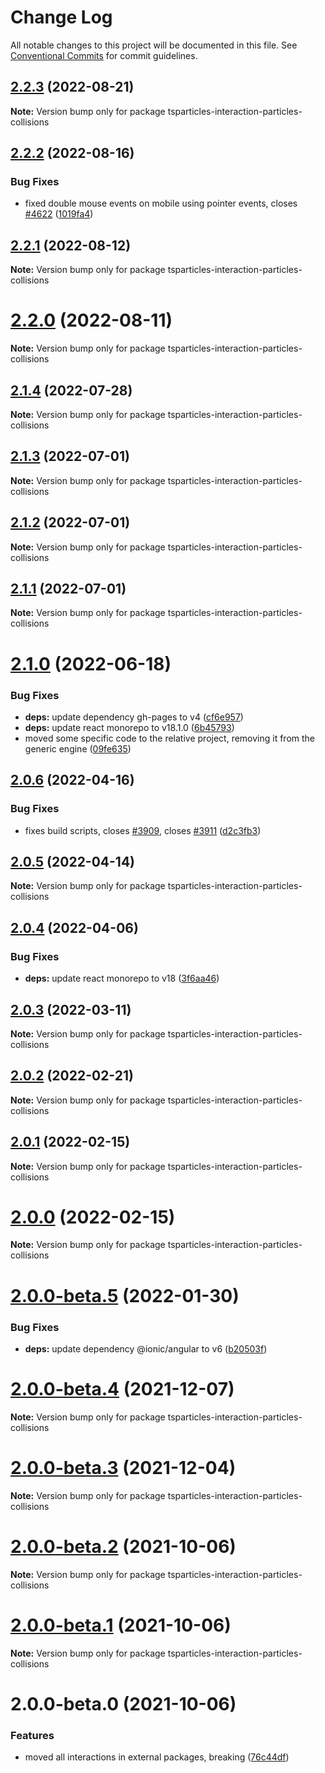 # Change Log

All notable changes to this project will be documented in this file.
See [Conventional Commits](https://conventionalcommits.org) for commit guidelines.

## [2.2.3](https://github.com/matteobruni/tsparticles/compare/tsparticles-interaction-particles-collisions@2.2.2...tsparticles-interaction-particles-collisions@2.2.3) (2022-08-21)

**Note:** Version bump only for package tsparticles-interaction-particles-collisions





## [2.2.2](https://github.com/matteobruni/tsparticles/compare/tsparticles-interaction-particles-collisions@2.2.1...tsparticles-interaction-particles-collisions@2.2.2) (2022-08-16)


### Bug Fixes

* fixed double mouse events on mobile using pointer events, closes [#4622](https://github.com/matteobruni/tsparticles/issues/4622) ([1019fa4](https://github.com/matteobruni/tsparticles/commit/1019fa431f8a43cbd45d6adeb5adf94433e6e04b))





## [2.2.1](https://github.com/matteobruni/tsparticles/compare/tsparticles-interaction-particles-collisions@2.2.0...tsparticles-interaction-particles-collisions@2.2.1) (2022-08-12)

**Note:** Version bump only for package tsparticles-interaction-particles-collisions





# [2.2.0](https://github.com/matteobruni/tsparticles/compare/tsparticles-interaction-particles-collisions@2.1.4...tsparticles-interaction-particles-collisions@2.2.0) (2022-08-11)

**Note:** Version bump only for package tsparticles-interaction-particles-collisions





## [2.1.4](https://github.com/matteobruni/tsparticles/compare/tsparticles-interaction-particles-collisions@2.1.3...tsparticles-interaction-particles-collisions@2.1.4) (2022-07-28)

**Note:** Version bump only for package tsparticles-interaction-particles-collisions





## [2.1.3](https://github.com/matteobruni/tsparticles/compare/tsparticles-interaction-particles-collisions@2.1.2...tsparticles-interaction-particles-collisions@2.1.3) (2022-07-01)

**Note:** Version bump only for package tsparticles-interaction-particles-collisions





## [2.1.2](https://github.com/matteobruni/tsparticles/compare/tsparticles-interaction-particles-collisions@2.1.1...tsparticles-interaction-particles-collisions@2.1.2) (2022-07-01)

**Note:** Version bump only for package tsparticles-interaction-particles-collisions





## [2.1.1](https://github.com/matteobruni/tsparticles/compare/tsparticles-interaction-particles-collisions@2.1.0...tsparticles-interaction-particles-collisions@2.1.1) (2022-07-01)

**Note:** Version bump only for package tsparticles-interaction-particles-collisions





# [2.1.0](https://github.com/matteobruni/tsparticles/compare/tsparticles-interaction-particles-collisions@2.0.6...tsparticles-interaction-particles-collisions@2.1.0) (2022-06-18)


### Bug Fixes

* **deps:** update dependency gh-pages to v4 ([cf6e957](https://github.com/matteobruni/tsparticles/commit/cf6e9577132afcec26410f7321fcf5ffcfb05930))
* **deps:** update react monorepo to v18.1.0 ([6b45793](https://github.com/matteobruni/tsparticles/commit/6b457937c41d7681a2135dfcb6ff220e578f22bb))
* moved some specific code to the relative project, removing it from the generic engine ([09fe635](https://github.com/matteobruni/tsparticles/commit/09fe63568adc244d11b7eff009626b905d5b05e4))





## [2.0.6](https://github.com/matteobruni/tsparticles/compare/tsparticles-interaction-particles-collisions@2.0.5...tsparticles-interaction-particles-collisions@2.0.6) (2022-04-16)


### Bug Fixes

* fixes build scripts, closes [#3909](https://github.com/matteobruni/tsparticles/issues/3909), closes [#3911](https://github.com/matteobruni/tsparticles/issues/3911) ([d2c3fb3](https://github.com/matteobruni/tsparticles/commit/d2c3fb33ff9c9d529f2609f89c63cb6e1e61ecda))





## [2.0.5](https://github.com/matteobruni/tsparticles/compare/tsparticles-interaction-particles-collisions@2.0.4...tsparticles-interaction-particles-collisions@2.0.5) (2022-04-14)

**Note:** Version bump only for package tsparticles-interaction-particles-collisions





## [2.0.4](https://github.com/matteobruni/tsparticles/compare/tsparticles-interaction-particles-collisions@2.0.3...tsparticles-interaction-particles-collisions@2.0.4) (2022-04-06)


### Bug Fixes

* **deps:** update react monorepo to v18 ([3f6aa46](https://github.com/matteobruni/tsparticles/commit/3f6aa46e399d0092ae13ba494db86256c0d05c40))





## [2.0.3](https://github.com/matteobruni/tsparticles/compare/tsparticles-interaction-particles-collisions@2.0.2...tsparticles-interaction-particles-collisions@2.0.3) (2022-03-11)

**Note:** Version bump only for package tsparticles-interaction-particles-collisions





## [2.0.2](https://github.com/matteobruni/tsparticles/compare/tsparticles-interaction-particles-collisions@2.0.1...tsparticles-interaction-particles-collisions@2.0.2) (2022-02-21)

**Note:** Version bump only for package tsparticles-interaction-particles-collisions





## [2.0.1](https://github.com/matteobruni/tsparticles/compare/tsparticles-interaction-particles-collisions@2.0.0...tsparticles-interaction-particles-collisions@2.0.1) (2022-02-15)

**Note:** Version bump only for package tsparticles-interaction-particles-collisions





# [2.0.0](https://github.com/matteobruni/tsparticles/compare/tsparticles-interaction-particles-collisions@2.0.0-beta.5...tsparticles-interaction-particles-collisions@2.0.0) (2022-02-15)

**Note:** Version bump only for package tsparticles-interaction-particles-collisions





# [2.0.0-beta.5](https://github.com/matteobruni/tsparticles/compare/tsparticles-interaction-particles-collisions@2.0.0-beta.4...tsparticles-interaction-particles-collisions@2.0.0-beta.5) (2022-01-30)


### Bug Fixes

* **deps:** update dependency @ionic/angular to v6 ([b20503f](https://github.com/matteobruni/tsparticles/commit/b20503ff2a29f6c8617f42c764c8a868fc334c5f))





# [2.0.0-beta.4](https://github.com/matteobruni/tsparticles/compare/tsparticles-interaction-particles-collisions@2.0.0-beta.3...tsparticles-interaction-particles-collisions@2.0.0-beta.4) (2021-12-07)

**Note:** Version bump only for package tsparticles-interaction-particles-collisions





# [2.0.0-beta.3](https://github.com/matteobruni/tsparticles/compare/tsparticles-interaction-particles-collisions@2.0.0-beta.2...tsparticles-interaction-particles-collisions@2.0.0-beta.3) (2021-12-04)

**Note:** Version bump only for package tsparticles-interaction-particles-collisions





# [2.0.0-beta.2](https://github.com/matteobruni/tsparticles/compare/tsparticles-interaction-particles-collisions@2.0.0-beta.1...tsparticles-interaction-particles-collisions@2.0.0-beta.2) (2021-10-06)

**Note:** Version bump only for package tsparticles-interaction-particles-collisions





# [2.0.0-beta.1](https://github.com/matteobruni/tsparticles/compare/tsparticles-interaction-particles-collisions@2.0.0-beta.0...tsparticles-interaction-particles-collisions@2.0.0-beta.1) (2021-10-06)

**Note:** Version bump only for package tsparticles-interaction-particles-collisions





# 2.0.0-beta.0 (2021-10-06)


### Features

* moved all interactions in external packages, breaking ([76c44df](https://github.com/matteobruni/tsparticles/commit/76c44dfa64cae994ddb1a004e7ff6cdbe3a4b5a9))
